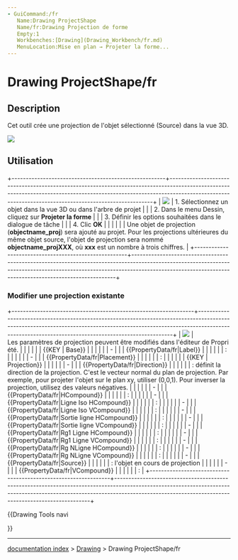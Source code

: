 ```yaml
---
- GuiCommand:/fr
   Name:Drawing ProjectShape
   Name/fr:Drawing Projection de forme
   Empty:1
   Workbenches:[Drawing](Drawing_Workbench/fr.md)
   MenuLocation:Mise en plan → Projeter la forme...
---
```


# Drawing ProjectShape/fr


</div>

## Description

Cet outil crée une projection de l\'objet sélectionné (Source) dans la vue 3D.

![](images/ProjectShape1_it.png )

## Utilisation

+------------------------------------------------------+------------------------------------------------------------------------------------------------------------------------------------------------------------------------------------------------------------------------------------+
| ![](images/ProjectShapeSet_it.png ) | 1.  Sélectionnez un objet dans la vue 3D ou dans l\'arbre de projet                                                                                                                                                                |
|                                                      | 2.  Dans le menu Dessin, cliquez sur **Projeter la forme**                                                                                                                                                                         |
|                                                      | 3.  Définir les options souhaitées dans le dialogue de tâche                                                                                                                                                                       |
|                                                      | 4.  Clic **OK**                                                                                                                                                                                                  |
|                                                      |                                                                                                                                                                                                                                    |
|                                                      | Une objet de projection (**objectname\_proj**) sera ajouté au projet. Pour les projections ultérieures du même objet source, l\'objet de projection sera nommé **objectname\_projXXX**, où **xxx** est un nombre à trois chiffres. |
+------------------------------------------------------+------------------------------------------------------------------------------------------------------------------------------------------------------------------------------------------------------------------------------------+

### Modifier une projection existante 

+----------------------------------------------------------------+---------------------------------------------------------------------------------------------------------------------------------------------------------------------------------------------------------------------------------+
| ![](images/_ProjectShapeOptions_it.png ) | Les paramètres de projection peuvent être modifiés dans l'éditeur de Propriété.                                                                                                                                               |
|                                                                |                                                                                                                                                                                                                                 |
|                                                                | {{KEY | Base}}                                                                                                                                                                                                    |
|                                                                |                                                                                                                                                                                                                                 |
|                                                                | -                                                                                                                                                                                                                |
|                                                                |     {{PropertyData/fr|Label}}                                                                                                                                                                                                   |
|                                                                |                                                                                                                                                                                                                              |
|                                                                |     :                                                                                                                                                                                                                           |
|                                                                |                                                                                                                                                                                                                                 |
|                                                                | -                                                                                                                                                                                                                |
|                                                                |     {{PropertyData/fr|Placement}}                                                                                                                                                                                               |
|                                                                |                                                                                                                                                                                                                              |
|                                                                |     :                                                                                                                                                                                                                           |
|                                                                |                                                                                                                                                                                                                                 |
|                                                                | {{KEY | Projection}}                                                                                                                                                                                              |
|                                                                |                                                                                                                                                                                                                                 |
|                                                                | -                                                                                                                                                                                                                |
|                                                                |     {{PropertyData/fr|Direction}}                                                                                                                                                                                               |
|                                                                |                                                                                                                                                                                                                              |
|                                                                |     : définit la direction de la projection. C\'est le vecteur normal du plan de projection. Par exemple, pour projeter l\'objet sur le plan xy, utiliser (0,0,1). Pour inverser la projection, utilisez des valeurs négatives. |
|                                                                |                                                                                                                                                                                                                                 |
|                                                                | -                                                                                                                                                                                                                |
|                                                                |     {{PropertyData/fr|HCompound}}                                                                                                                                                                                               |
|                                                                |                                                                                                                                                                                                                              |
|                                                                |     :                                                                                                                                                                                                                           |
|                                                                |                                                                                                                                                                                                                                 |
|                                                                | -                                                                                                                                                                                                                |
|                                                                |     {{PropertyData/fr|Ligne Iso  HCompound}}                                                                                                                                                                                    |
|                                                                |                                                                                                                                                                                                                              |
|                                                                |     :                                                                                                                                                                                                                           |
|                                                                |                                                                                                                                                                                                                                 |
|                                                                | -                                                                                                                                                                                                                |
|                                                                |     {{PropertyData/fr|Ligne Iso VCompound}}                                                                                                                                                                                     |
|                                                                |                                                                                                                                                                                                                              |
|                                                                |     :                                                                                                                                                                                                                           |
|                                                                |                                                                                                                                                                                                                                 |
|                                                                | -                                                                                                                                                                                                                |
|                                                                |     {{PropertyData/fr|Sortie ligne HCompound}}                                                                                                                                                                                  |
|                                                                |                                                                                                                                                                                                                              |
|                                                                |     :                                                                                                                                                                                                                           |
|                                                                |                                                                                                                                                                                                                                 |
|                                                                | -                                                                                                                                                                                                                |
|                                                                |     {{PropertyData/fr|Sortie ligne VCompound}}                                                                                                                                                                                  |
|                                                                |                                                                                                                                                                                                                              |
|                                                                |     :                                                                                                                                                                                                                           |
|                                                                |                                                                                                                                                                                                                                 |
|                                                                | -                                                                                                                                                                                                                |
|                                                                |     {{PropertyData/fr|Rg1 Ligne HCompound}}                                                                                                                                                                                     |
|                                                                |                                                                                                                                                                                                                              |
|                                                                |     :                                                                                                                                                                                                                           |
|                                                                |                                                                                                                                                                                                                                 |
|                                                                | -                                                                                                                                                                                                                |
|                                                                |     {{PropertyData/fr|Rg1 Ligne VCompound}}                                                                                                                                                                                     |
|                                                                |                                                                                                                                                                                                                              |
|                                                                |     :                                                                                                                                                                                                                           |
|                                                                |                                                                                                                                                                                                                                 |
|                                                                | -                                                                                                                                                                                                                |
|                                                                |     {{PropertyData/fr|Rg NLigne HCompound}}                                                                                                                                                                                     |
|                                                                |                                                                                                                                                                                                                              |
|                                                                |     :                                                                                                                                                                                                                           |
|                                                                |                                                                                                                                                                                                                                 |
|                                                                | -                                                                                                                                                                                                                |
|                                                                |     {{PropertyData/fr|Rg NLigne VCompound}}                                                                                                                                                                                     |
|                                                                |                                                                                                                                                                                                                              |
|                                                                |     :                                                                                                                                                                                                                           |
|                                                                |                                                                                                                                                                                                                                 |
|                                                                | -                                                                                                                                                                                                                |
|                                                                |     {{PropertyData/fr|Source}}                                                                                                                                                                                                  |
|                                                                |                                                                                                                                                                                                                              |
|                                                                |     : l\'objet en cours de projection                                                                                                                                                                                           |
|                                                                |                                                                                                                                                                                                                                 |
|                                                                | -                                                                                                                                                                                                                |
|                                                                |     {{PropertyData/fr|VCompound}}                                                                                                                                                                                               |
|                                                                |                                                                                                                                                                                                                              |
|                                                                |     :                                                                                                                                                                                                                           |
+----------------------------------------------------------------+---------------------------------------------------------------------------------------------------------------------------------------------------------------------------------------------------------------------------------+


{{Drawing Tools navi

}}

---
[documentation index](../README.md) > [Drawing](Drawing_Workbench.md) > Drawing ProjectShape/fr
